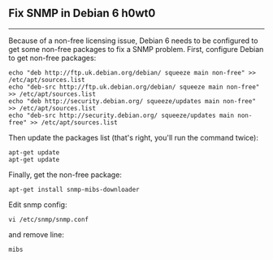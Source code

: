 ## Fix SNMP in Debian 6 h0wt0 ##

---

Because of a non-free licensing issue, Debian 6 needs to be configured to get some non-free packages to fix a SNMP problem.
First, configure Debian to get non-free packages:
```
echo "deb http://ftp.uk.debian.org/debian/ squeeze main non-free" >> /etc/apt/sources.list
echo "deb-src http://ftp.uk.debian.org/debian/ squeeze main non-free" >> /etc/apt/sources.list
echo "deb http://security.debian.org/ squeeze/updates main non-free" >> /etc/apt/sources.list
echo "deb-src http://security.debian.org/ squeeze/updates main non-free" >> /etc/apt/sources.list
```

Then update the packages list (that's right, you'll run the command twice):
```
apt-get update
apt-get update
```

Finally, get the non-free package:
```
apt-get install snmp-mibs-downloader
```

Edit snmp config:
```
vi /etc/snmp/snmp.conf
```
and remove line:
```
mibs
```